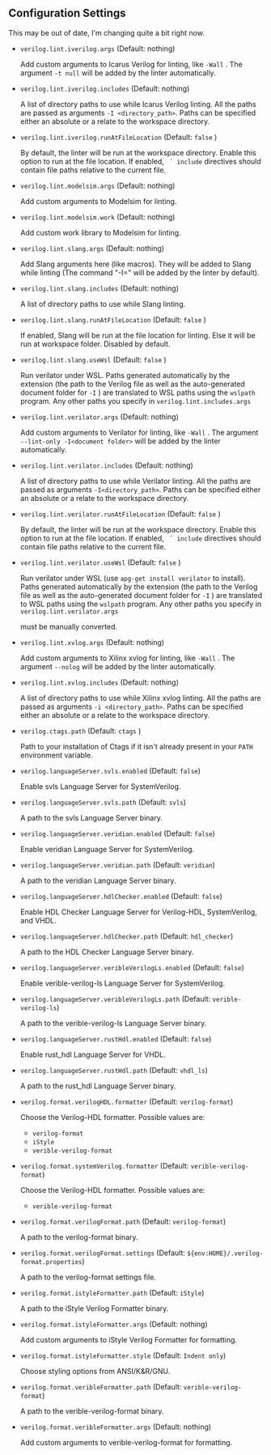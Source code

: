 
## Configuration Settings

This may be out of date, I'm changing quite a bit right now.

- `verilog.lint.iverilog.args` (Default: nothing)

    Add custom arguments to Icarus Verilog for linting, like `-Wall` . The argument `-t null` will be added by the linter automatically.

- `verilog.lint.iverilog.includes` (Default: nothing)

    A list of directory paths to use while Icarus Verilog linting.
    All the paths are passed as arguments `-I <directory_path>`.
    Paths can be specified either an absolute or a relate to the workspace directory.

- `verilog.lint.iverilog.runAtFileLocation` (Default: `false` )

    By default, the linter will be run at the workspace directory. Enable this option to run at the file location. If enabled, `` ` include`` directives should contain file paths relative to the current file.

- `verilog.lint.modelsim.args` (Default: nothing)

    Add custom arguments to Modelsim for linting.

- `verilog.lint.modelsim.work` (Default: nothing)

    Add custom work library to Modelsim for linting.

- `verilog.lint.slang.args` (Default: nothing)

    Add Slang arguments here (like macros). They will be added to Slang while linting (The command \"-I=<document folder>\" will be added by the linter by default).

- `verilog.lint.slang.includes` (Default: nothing)

    A list of directory paths to use while Slang linting.

- `verilog.lint.slang.runAtFileLocation` (Default: `false` )

    If enabled, Slang will be run at the file location for linting. Else it will be run at workspace folder. Disabled by default.

- `verilog.lint.slang.useWsl` (Default: `false` )

    Run verilator under WSL. Paths generated automatically by the extension (the path to the Verilog file as well as
    the auto-generated document folder for `-I` ) are translated to WSL paths using the `wslpath` program.
    Any other paths you specify in `verilog.lint.includes.args`

- `verilog.lint.verilator.args` (Default: nothing)

    Add custom arguments to Verilator for linting, like `-Wall` . The argument `--lint-only -I<document folder>` will be added by the linter automatically.

- `verilog.lint.verilator.includes` (Default: nothing)

    A list of directory paths to use while Verilator linting.
    All the paths are passed as arguments `-I<directory_path>`.
    Paths can be specified either an absolute or a relate to the workspace directory.

- `verilog.lint.verilator.runAtFileLocation` (Default: `false` )

    By default, the linter will be run at the workspace directory. Enable this option to run at the file location. If enabled, `` ` include`` directives should contain file paths relative to the current file.

- `verilog.lint.verilator.useWsl` (Default: `false` )

    Run verilator under WSL (use `apg-get install verilator` to install). Paths generated automatically by the
    extension (the path to the Verilog file as well as the auto-generated document folder for `-I` ) are translated
    to WSL paths using the `wslpath` program. Any other paths you specify in `verilog.lint.verilator.args`

    must be manually converted.

- `verilog.lint.xvlog.args` (Default: nothing)

    Add custom arguments to Xilinx xvlog for linting, like `-Wall` . The argument `--nolog` will be added by the linter automatically.

- `verilog.lint.xvlog.includes` (Default: nothing)

    A list of directory paths to use while Xilinx xvlog linting.
    All the paths are passed as arguments `-i <directory_path>`.
    Paths can be specified either an absolute or a relate to the workspace directory.

- `verilog.ctags.path` (Default: `ctags` )

    Path to your installation of Ctags if it isn't already present in your `PATH` environment variable.

- `verilog.languageServer.svls.enabled` (Default: `false`)

     Enable svls Language Server for SystemVerilog.

- `verilog.languageServer.svls.path` (Default: `svls`)

     A path to the svls Language Server binary.

- `verilog.languageServer.veridian.enabled` (Default: `false`)

     Enable veridian Language Server for SystemVerilog.

- `verilog.languageServer.veridian.path` (Default: `veridian`)

     A path to the veridian Language Server binary.

- `verilog.languageServer.hdlChecker.enabled` (Default: `false`)

     Enable HDL Checker Language Server for Verilog-HDL, SystemVerilog, and VHDL.

- `verilog.languageServer.hdlChecker.path` (Default: `hdl_checker`)

     A path to the HDL Checker Language Server binary.

- `verilog.languageServer.veribleVerilogLs.enabled` (Default: `false`)

     Enable verible-verilog-ls Language Server for SystemVerilog.

- `verilog.languageServer.veribleVerilogLs.path` (Default: `verible-verilog-ls`)

     A path to the verible-verilog-ls Language Server binary.

- `verilog.languageServer.rustHdl.enabled` (Default: `false`)

     Enable rust_hdl Language Server for VHDL.

- `verilog.languageServer.rustHdl.path` (Default: `vhdl_ls`)

     A path to the rust_hdl Language Server binary.

- `verilog.format.verilogHDL.formatter` (Default: `verilog-format`)

     Choose the Verilog-HDL formatter. Possible values are:

  - `verilog-format`
  - `iStyle`
  - `verible-verilog-format`

- `verilog.format.systemVerilog.formatter` (Default: `verible-verilog-format`)

     Choose the Verilog-HDL formatter. Possible values are:

  - `verible-verilog-format`

- `verilog.format.verilogFormat.path` (Default: `verilog-format`)

     A path to the verilog-format binary.

- `verilog.format.verilogFormat.settings` (Default: `${env:HOME}/.verilog-format.properties`)

     A path to the verilog-format settings file.

- `verilog.format.istyleFormatter.path` (Default: `iStyle`)

     A path to the iStyle Verilog Formatter binary.

- `verilog.format.istyleFormatter.args` (Default: nothing)

     Add custom arguments to iStyle Verilog Formatter for formatting.

- `verilog.format.istyleFormatter.style` (Default: `Indent only`)

     Choose styling options from ANSI/K&R/GNU.

- `verilog.format.veribleFormatter.path` (Default: `verible-verilog-format`)

     A path to the verible-verilog-format binary.

- `verilog.format.veribleFormatter.args` (Default: nothing)

     Add custom arguments to verible-verilog-format for formatting.

